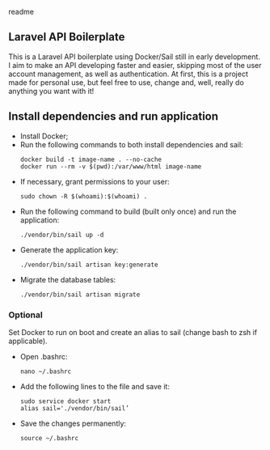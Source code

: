 readme
## Laravel API Boilerplate
This is a Laravel API boilerplate using Docker/Sail still in early development. I aim to make an API developing faster and easier, skipping most of the user account management, as well as authentication. At first, this is a project made for personal use, but feel free to use, change and, well, really do anything you want with it!

## Install dependencies and run application

- Install Docker;
- Run the following commands to both install dependencies and sail:
    ```
    docker build -t image-name . --no-cache
    docker run --rm -v $(pwd):/var/www/html image-name
    ```
- If necessary, grant permissions to your user:
    ```
    sudo chown -R $(whoami):$(whoami) .
    ```
- Run the following command to build (built only once) and run the application:
    ```
    ./vendor/bin/sail up -d
    ```
- Generate the application key:
    ```
    ./vendor/bin/sail artisan key:generate
    ```
- Migrate the database tables:
    ```
    ./vendor/bin/sail artisan migrate
    ```

### Optional
Set Docker to run on boot and create an alias to sail (change bash to zsh if applicable).

- Open .bashrc:
    ```
    nano ~/.bashrc
    ```
- Add the following lines to the file and save it:
    ```
    sudo service docker start
    alias sail='./vendor/bin/sail’
    ```
- Save the changes permanently:
    ```
	source ~/.bashrc
    ```